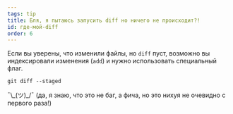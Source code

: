```yaml
---
tags: tip
title: Бля, я пытаюсь запусить diff но ничего не происходит?!
id: где-мой-diff
order: 6
---
```


Если вы уверены, что изменили файлы, но `diff` пуст, возможно вы индексировали изменения (`add`) и нужно использовать специальный флаг.

```git
git diff --staged
```

&macr;\\\_(ツ)\_/&macr; (да, я знаю, что это не баг, а фича, но это нихуя не очевидно с первого раза!)
